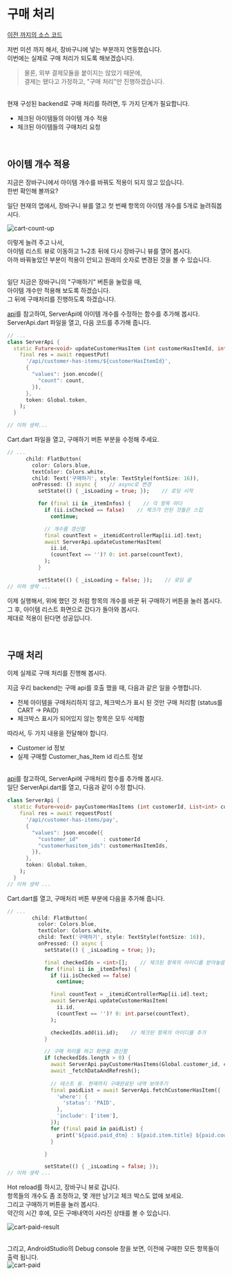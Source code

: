 # 구매 처리
[이전 까지의 소스 코드](sources/3rd-homework-lib.zip)  

저번 미션 까지 해서, 장바구니에 넣는 부분까지 연동했습니다.  
이번에는 실제로 구매 처리가 되도록 해보겠습니다.  
> 물론, 외부 결제모듈을 붙이지는 않았기 때문에,  
> 결제는 됐다고 가정하고, "구매 처리"만 진행하겠습니다.  

&nbsp;  
현재 구성된 backend로 구매 처리를 하려면, 두 가지 단계가 필요합니다.  
- 체크된 아이템들의 아이템 개수 적용
- 체크된 아이템들의 구매처리 요청


&nbsp;  
## 아이템 개수 적용
지금은 장바구니에서 아이템 개수를 바꿔도 적용이 되지 않고 있습니다.  
한번 확인해 볼까요?  

일단 현재의 앱에서, 장바구니 뷰를 열고 첫 번째 항목의 아이템 개수를 5개로 늘려줘봅시다.  

![cart-count-up](images/cart-count-up.png)  

이렇게 늘려 주고 나서,  
아이템 리스트 뷰로 이동하고 1~2초 뒤에 다시 장바구니 뷰를 열어 봅시다.  
아까 바꿔놓았던 부분이 적용이 안되고 원래의 숫자로 변경된 것을 볼 수 있습니다.  

&nbsp;  
일단 지금은 장바구니의 "구매하기" 버튼을 눌렀을 때,  
아이템 개수만 적용해 보도록 하겠습니다.  
그 뒤에 구매처리를 진행하도록 하겠습니다.  

[api](flutter/Fast-Campus/2019-08-03/with-backend/backend-spec)를 참고하여, ServerApi에 아이템 개수를 수정하는 함수를 추가해 봅시다.  
ServerApi.dart 파일을 열고, 다음 코드를 추가해 줍니다.  
``` dart
// ...
class ServerApi {
  static Future<void> updateCustomerHasItem (int customerHasItemId, int count) async {
    final res = await requestPut(
      '/api/customer-has-items/${customerHasItemId}',
      {
        "values": json.encode({
          "count": count,
        }),
      },
      token: Global.token,
    );
  }

// 이하 생략...
```

Cart.dart 파일을 열고, 구매하기 버튼 부분을 수정해 주세요.  
``` dart
// ...
      child: FlatButton(
        color: Colors.blue,
        textColor: Colors.white,
        child: Text('구매하기', style: TextStyle(fontSize: 16)),
        onPressed: () async {    // async로 변경
          setState(() { _isLoading = true; });    // 로딩 시작

          for (final ii in _itemInfos) {    // 각 항목 마다
            if (ii.isChecked == false)    // 체크가 안된 것들은 스킵
              continue;

            // 개수를 갱신함
            final countText = _itemidControllerMap[ii.id].text;
            await ServerApi.updateCustomerHasItem(
              ii.id,
              (countText == '')? 0: int.parse(countText),
            );
          }

          setState(() { _isLoading = false; });    // 로딩 끝
// 이하 생략 ...
```

이제 실행해서, 위에 했던 것 처럼 항목의 개수를 바꾼 뒤 구매하기 버튼을 눌러 봅시다.  
그 후, 아이템 리스트 화면으로 갔다가 돌아와 봅시다.  
제대로 적용이 된다면 성공입니다.  

&nbsp;  
## 구매 처리
이제 실제로 구매 처리를 진행해 봅시다.  

지금 우리 backend는 구매 api를 호출 했을 때, 다음과 같은 일을 수행합니다.  
- 전체 아이템을 구매처리하지 않고, 체크박스가 표시 된 것만 구매 처리함 (status를 CART -> PAID)  
- 체크박스 표시가 되어있지 않는 항목은 모두 삭제함  

따라서, 두 가지 내용을 전달해야 합니다.  
- Customer id 정보
- 실제 구매할 Customer_has_Item id 리스트 정보

&nbsp;  
[api](flutter/Fast-Campus/2019-08-03/with-backend/backend-spec)를 참고하여, ServerApi에 구매처리 함수를 추가해 봅시다.  
일단 ServerApi.dart를 열고, 다음과 같이 수정 합니다.  
``` dart
class ServerApi {
  static Future<void> payCustomerHasItems (int customerId, List<int> customerHasItemIds) async {
    final res = await requestPost(
      '/api/customer-has-items/pay',
      {
        "values": json.encode({
          "customer_id"        : customerId        ,
          "customerhasitem_ids": customerHasItemIds,
        }),
      },
      token: Global.token,
    );
  }
// 이하 생략 ...
```

Cart.dart를 열고, 구매처리 버튼 부분에 다음을 추가해 줍니다.  
``` dart
// ...
        child: FlatButton(
          color: Colors.blue,
          textColor: Colors.white,
          child: Text('구매하기', style: TextStyle(fontSize: 16)),
          onPressed: () async {
            setState(() { _isLoading = true; });

            final checkedIds = <int>[];    // 체크된 항목의 아이디를 받아놓음
            for (final ii in _itemInfos) {
              if (ii.isChecked == false)
                continue;

              final countText = _itemidControllerMap[ii.id].text;
              await ServerApi.updateCustomerHasItem(
                ii.id,
                (countText == '')? 0: int.parse(countText),
              );

              checkedIds.add(ii.id);    // 체크된 항목의 아이디를 추가
            }

            // 구매 처리를 하고 화면을 갱신함
            if (checkedIds.length > 0) {
              await ServerApi.payCustomerHasItems(Global.customer_id, checkedIds);
              await _fetchDataAndRefresh();
              
              // 테스트 용. 현재까지 구매완료된 내역 보여주기
              final paidList = await ServerApi.fetchCustomerHasItem({
                'where': {
                  'status': 'PAID',
                },
                'include': ['item'],
              });
              for (final paid in paidList) {
                print('${paid.paid_dtm} : ${paid.item.title} ${paid.count}개');
              }

            }

            setState(() { _isLoading = false; });
// 이하 생략 ...
```

Hot reload를 하시고, 장바구니 뷰로 갑니다.  
항목들의 개수도 좀 조정하고, 몇 개만 남기고 체크 박스도 없애 보세요.  
그리고 구매하기 버튼을 눌러 봅시다.  
약간의 시간 후에, 모든 구매내역이 사라진 상태를 볼 수 있습니다.  

![cart-paid-result](images/cart-paid-result.png)  

&nbsp;  
그리고, AndroidStudio의 Debug console 창을 보면, 이전에 구매한 모든 항목들이 출력 됩니다.  
![cart-paid](images/cart-paid.png)  